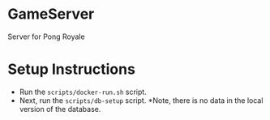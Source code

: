 # GameServer
Server for Pong Royale

# Setup Instructions
- Run the `scripts/docker-run.sh` script.
- Next, run the `scripts/db-setup` script. *Note, there is no data in the local version of the database.